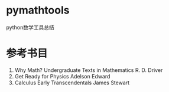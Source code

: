 # pymathtools
python数学工具总结
# 参考书目
1. Why Math? Undergraduate Texts in Mathematics  R. D. Driver
2. Get Ready for Physics Adelson Edward
3. Calculus Early Transcendentals James Stewart
